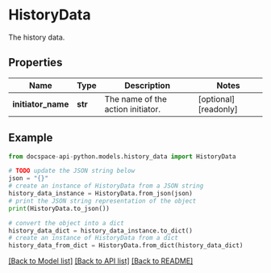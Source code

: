 # HistoryData
The history data.

## Properties

Name | Type | Description | Notes
------------ | ------------- | ------------- | -------------
**initiator_name** | **str** | The name of the action initiator. | [optional] [readonly] 

## Example

```python
from docspace-api-python.models.history_data import HistoryData

# TODO update the JSON string below
json = "{}"
# create an instance of HistoryData from a JSON string
history_data_instance = HistoryData.from_json(json)
# print the JSON string representation of the object
print(HistoryData.to_json())

# convert the object into a dict
history_data_dict = history_data_instance.to_dict()
# create an instance of HistoryData from a dict
history_data_from_dict = HistoryData.from_dict(history_data_dict)
```
[[Back to Model list]](../README.md#documentation-for-models) [[Back to API list]](../README.md#documentation-for-api-endpoints) [[Back to README]](../README.md)


